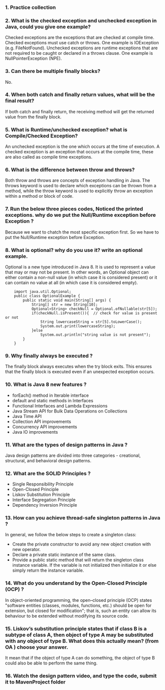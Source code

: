 ### 1.  Practice  collection
### 2.  What is the checked exception and unchecked exception in Java, could you give one example?
Checked exceptions are the exceptions that are checked at compile time. Checked exceptions must use catch or throws. One example is IOException (e.g. FileNotFound).
Unchecked exceptions are runtime exceptions that are not required to be caught or declared in a throws clause. One example is NullPointerException (NPE).
### 3.  Can there be multiple finally blocks? 
No.
### 4.  When both catch and finally return values, what will be the final result?
If both catch and finally return, the receiving method will get the returned value from the finally block.
### 5.  What is Runtime/unchecked exception? what is Compile/Checked Exception?
An unchecked exception is the one which occurs at the time of execution. A checked exception is an exception that occurs at the compile time, these are also called as compile time exceptions.
### 6.  What is the difference between throw and throws?
Both throw and throws are concepts of exception handling in Java. The throws keyword is used to declare which exceptions can be thrown from a method, while the throw keyword is used to explicitly throw an exception within a method or block of code.

### 7.  Run the below three pieces codes, Noticed the printed exceptions. why do we put the Null/Runtime  exception before Exception ?
Because we want to chatch the most specific exception first. So we have to put the Null/Runtime  exception before Exception.
### 8.  What is optional? why do you use it? write an optional example.
Optional is a new type introduced in Java 8. It is used to represent a value that may or may not be present. In other words, an Optional object can either contain a non-null value (in which case it is considered present) or it can contain no value at all (in which case it is considered empty).
```
    import java.util.Optional;  
    public class OptionalExample {  
        public static void main(String[] args) {  
            String[] str = new String[10];  
            Optional<String> checkNull = Optional.ofNullable(str[5]);  
            if(checkNull.isPresent()){  // check for value is present or not  
                String lowercaseString = str[5].toLowerCase();  
                System.out.print(lowercaseString);  
            }else  
                System.out.println("string value is not present");  
        }  
    }  
```
### 9.  Why finally always be executed ?
The finally block always executes when the try block exits. This ensures that the finally block is executed even if an unexpected exception occurs.
### 10.  What is Java 8 new features ?

- forEach() method in Iterable interface
- default and static methods in Interfaces
- Functional Interfaces and Lambda Expressions
- Java Stream API for Bulk Data Operations on Collections
- Java Time API
- Collection API improvements
- Concurrency API improvements
- Java IO improvements

### 11.  What are the types of design patterns in Java ?
Java design patterns are divided into three categories - creational, structural, and behavioral design patterns.
### 12.  What are the SOLID Principles ?
- Single Responsibility Principle
- Open-Closed Principle
- Liskov Substitution Principle
- Interface Segregation Principle
- Dependency Inversion Principle

### 13.  How can you achieve thread-safe singleton patterns in Java ?
In general, we follow the below steps to create a singleton class:
- Create the private constructor to avoid any new object creation with new operator.
- Declare a private static instance of the same class.
- Provide a public static method that will return the singleton class instance variable. If the variable is not initialized then initialize it or else simply return the instance variable.

### 14.  What do you understand by the Open-Closed Principle (OCP) ?
In object-oriented programming, the open–closed principle (OCP) states "software entities (classes, modules, functions, etc.) should be open for extension, but closed for modification"; that is, such an entity can allow its behaviour to be extended without modifying its source code.
### 15.  Liskov’s substitution principle states that if class B is a subtype of class A, then object of type A may be  substituted with any object of type B. What does this actually mean? (from OA ) choose your answer.
It mean that if the object of type A can do something, the object of type B could also be able to perform the same thing.

### 16.  Watch the design pattern video, and type the code, submit it to MavenProject folder